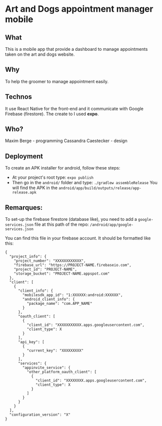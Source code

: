 # Art and Dogs appointment manager mobile

## What
This is a mobile app that provide a dashboard to manage appointments taken on the art and dogs website.

## Why
To help the groomer to manage appointment easily.

## Technos
It use React Native for the front-end and it communicate with Google Firebase (firestore).
The create to I used **expo**.

## Who?
Maxim Berge - programming
Cassandra Caestecker - design

## Deployment
To create an APK installer for android, follow these steps:
- At your project's root type: `expo publish`
- Then go in the `android/` folder and type: `./gradlew assembleRelease`
You will  find the APK in the `android/app/build/outputs/release/app-release.apk`

## Remarques:
To set-up the firebase firestore (database like), you need to add a `google-services.json` file at this path of the repo:
`/android/app/google-services.json`

You can find this file in your firebase account. It should be formatted like this:
```
{
  "project_info": {
    "project_number": "XXXXXXXXXXXX",
    "firebase_url": "https://PROJECT-NAME.firebaseio.com",
    "project_id": "PROJECT-NAME",
    "storage_bucket": "PROJECT-NAME.appspot.com"
  },
  "client": [
    {
      "client_info": {
        "mobilesdk_app_id": "1:XXXXXX:android:XXXXXX",
        "android_client_info": {
          "package_name": "com.APP_NAME"
        }
      },
      "oauth_client": [
        {
          "client_id": "XXXXXXXXXXX.apps.googleusercontent.com",
          "client_type": X
        }
      ],
      "api_key": [
        {
          "current_key": "XXXXXXXXX"
        }
      ],
      "services": {
        "appinvite_service": {
          "other_platform_oauth_client": [
            {
              "client_id": "XXXXXXXX.apps.googleusercontent.com",
              "client_type": X
            }
          ]
        }
      }
    }
  ],
  "configuration_version": "X"
}
```